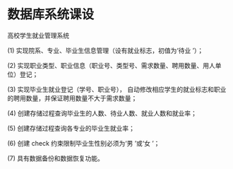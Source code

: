 # 数据库系统课设

高校学生就业管理系统

(1) 实现院系、专业、毕业生信息管理（设有就业标志，初值为‘待业 ’）；

(2) 实现职业类型、职业信息（职业号、类型号、需求数量、聘用数量、用人单位）登记；

(3) 实现毕业生就业登记（学号、职业号）， 自动修改相应学生的就业标志和职业的聘用数量，并保证聘用数量不大于需求数量；

(4) 创建存储过程查询毕业生的人数、待业人数、就业人数和就业率；

(5) 创建存储过程查询各专业的毕业生就业率；

(6) 创建 check 约束限制毕业生性别必须为‘男 ’或‘女 ’；

(7) 具有数据备份和数据恢复功能。
